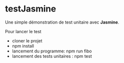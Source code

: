 # testJasmine

Une simple démonstration de test unitaire avec **Jasmine**.

Pour lancer le test
* cloner le projet
* npm install
* lancement du programme: npm run fibo
* lancement des tests unitaires : npm test
